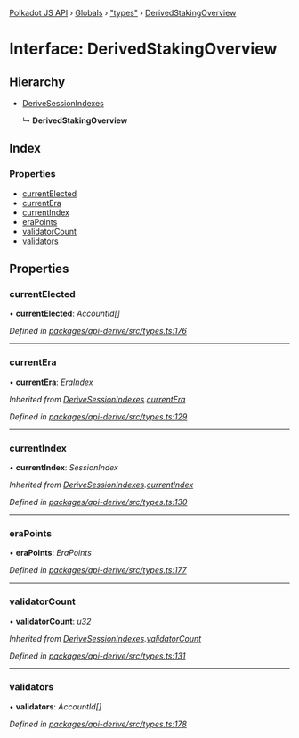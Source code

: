 [Polkadot JS API](../README.md) › [Globals](../globals.md) › ["types"](../modules/_types_.md) › [DerivedStakingOverview](_types_.derivedstakingoverview.md)

# Interface: DerivedStakingOverview

## Hierarchy

* [DeriveSessionIndexes](_types_.derivesessionindexes.md)

  ↳ **DerivedStakingOverview**

## Index

### Properties

* [currentElected](_types_.derivedstakingoverview.md#currentelected)
* [currentEra](_types_.derivedstakingoverview.md#currentera)
* [currentIndex](_types_.derivedstakingoverview.md#currentindex)
* [eraPoints](_types_.derivedstakingoverview.md#erapoints)
* [validatorCount](_types_.derivedstakingoverview.md#validatorcount)
* [validators](_types_.derivedstakingoverview.md#validators)

## Properties

###  currentElected

• **currentElected**: *AccountId[]*

*Defined in [packages/api-derive/src/types.ts:176](https://github.com/polkadot-js/api/blob/bd57359dc/packages/api-derive/src/types.ts#L176)*

___

###  currentEra

• **currentEra**: *EraIndex*

*Inherited from [DeriveSessionIndexes](_types_.derivesessionindexes.md).[currentEra](_types_.derivesessionindexes.md#currentera)*

*Defined in [packages/api-derive/src/types.ts:129](https://github.com/polkadot-js/api/blob/bd57359dc/packages/api-derive/src/types.ts#L129)*

___

###  currentIndex

• **currentIndex**: *SessionIndex*

*Inherited from [DeriveSessionIndexes](_types_.derivesessionindexes.md).[currentIndex](_types_.derivesessionindexes.md#currentindex)*

*Defined in [packages/api-derive/src/types.ts:130](https://github.com/polkadot-js/api/blob/bd57359dc/packages/api-derive/src/types.ts#L130)*

___

###  eraPoints

• **eraPoints**: *EraPoints*

*Defined in [packages/api-derive/src/types.ts:177](https://github.com/polkadot-js/api/blob/bd57359dc/packages/api-derive/src/types.ts#L177)*

___

###  validatorCount

• **validatorCount**: *u32*

*Inherited from [DeriveSessionIndexes](_types_.derivesessionindexes.md).[validatorCount](_types_.derivesessionindexes.md#validatorcount)*

*Defined in [packages/api-derive/src/types.ts:131](https://github.com/polkadot-js/api/blob/bd57359dc/packages/api-derive/src/types.ts#L131)*

___

###  validators

• **validators**: *AccountId[]*

*Defined in [packages/api-derive/src/types.ts:178](https://github.com/polkadot-js/api/blob/bd57359dc/packages/api-derive/src/types.ts#L178)*

